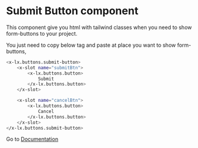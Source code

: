 # Submit Button component
This component give you html with tailwind classes when you need to show form-buttons to your project.


You just need to copy below tag and paste at place you want to show form-buttons,

```bash
<x-lx.buttons.submit-button>
    <x-slot name="submitBtn">
        <x-lx.buttons.button>
            Submit
        </x-lx.buttons.button>
    </x-slot>

    <x-slot name="cancelBtn">
        <x-lx.buttons.button>
            Cancel
        </x-lx.buttons.button>
    </x-slot>
</x-lx.buttons.submit-button>
```

Go to [Documentation](../README.md)